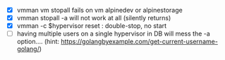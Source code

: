 - [x] vmman vm stopall fails on vm alpinedev or alpinestorage
- [x] vmman stopall -a will not work at all (silently returns)
- [x] vmman -c $hypervisor reset : double-stop, no start
- [ ] having multiple users on a single hypervisor in DB will mess the -a option.... (hint: https://golangbyexample.com/get-current-username-golang/)